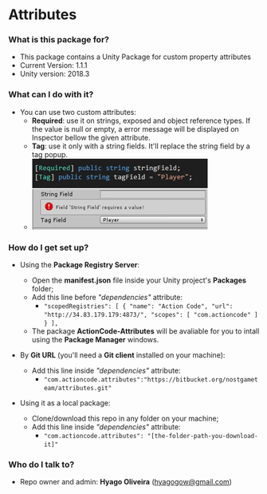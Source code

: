 # Attributes

### What is this package for? ###

* This package contains a Unity Package for custom property attributes
* Current Version: 1.1.1
* Unity version: 2018.3

### What can I do with it? ###
* You can use two custom attributes:
	* **Required**: use it on strings, exposed and object reference types. If the value is null or empty, a error message will be displayed on Inspector bellow the given attribute.
	* **Tag**: use it only with a string fields. It'll replace the string field by a tag popup.
	* ![Attribute Showcase](/Documentation~/unity-package_attributes-showcase.jpg)

### How do I get set up? ###
* Using the **Package Registry Server**:
	* Open the **manifest.json** file inside your Unity project's **Packages** folder;
	* Add this line before *"dependencies"* attribute:
		* ```"scopedRegistries": [ { "name": "Action Code", "url": "http://34.83.179.179:4873/", "scopes": [ "com.actioncode" ] } ],```
	* The package **ActionCode-Attributes** will be avaliable for you to intall using the **Package Manager** windows.
	
* By **Git URL** (you'll need a **Git client** installed on your machine):
	* Add this line inside *"dependencies"* attribute: 
		* ```"com.actioncode.attributes":"https://bitbucket.org/nostgameteam/attributes.git"```
		
* Using it as a local package: 
	* Clone/download this repo in any folder on your machine;
	* Add this line inside *"dependencies"* attribute: 
		* ```"com.actioncode.attributes": "[the-folder-path-you-download-it]"```

### Who do I talk to? ###

* Repo owner and admin: **Hyago Oliveira** (hyagogow@gmail.com)